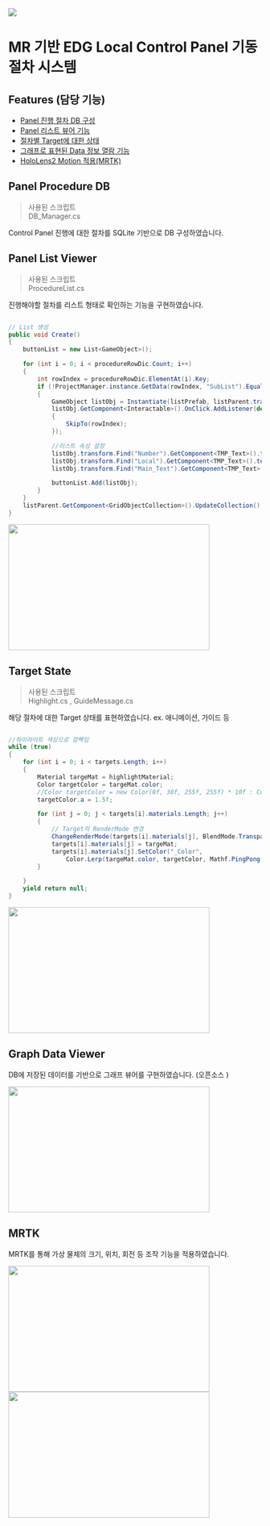<img src="https://capsule-render.vercel.app/api?type=waving&color=auto&height=200&section=header&text=CyberPlant-MR&fontSize=80" /> 

# MR 기반 EDG Local Control Panel 기동 절차 시스템

## Features (담당 기능)

-   [Panel 진행 절차 DB 구성](#panel-procedure-db)
-   [Panel 리스트 뷰어 기능](#panel-list-viewer)
-   [절차별 Target에 대한 상태](#target-state)
-   [그래프로 표현된 Data 정보 열람 기능](#graph-data-viewer)
-   [HoloLens2 Motion 적용(MRTK)](#mrtk)
    
## Panel Procedure DB

>사용된 스크립트<br/>
> DB_Manager.cs

Control Panel 진행에 대한 절차를 SQLite 기반으로 DB 구성하였습니다.

## Panel List Viewer

>사용된 스크립트<br/>
> ProcedureList.cs

진행해야할 절차를 리스트 형태로 확인하는 기능을 구현하였습니다.

```c#

// List 생성
public void Create()
{
    buttonList = new List<GameObject>();

    for (int i = 0; i < procedureRowDic.Count; i++)
    {
        int rowIndex = procedureRowDic.ElementAt(i).Key;
        if (!ProjectManager.instance.GetData(rowIndex, "SubList").Equals("TRUE"))
        {
            GameObject listObj = Instantiate(listPrefab, listParent.transform);
            listObj.GetComponent<Interactable>().OnClick.AddListener(delegate
            {
                SkipTo(rowIndex);
            });

            //리스트 속성 설정
            listObj.transform.Find("Number").GetComponent<TMP_Text>().text = (i + 1).ToString("000") + ". ";
            listObj.transform.Find("Local").GetComponent<TMP_Text>().text = "[ " + ProjectManager.instance.GetData(rowIndex, "Location") + " ]";
            listObj.transform.Find("Main_Text").GetComponent<TMP_Text>().text = procedureRowDic.ElementAt(i).Value;

            buttonList.Add(listObj);
        }
    }
    listParent.GetComponent<GridObjectCollection>().UpdateCollection(); //Grid 정렬 갱신
}
```
<img src="https://user-images.githubusercontent.com/47016363/217998078-331fba74-9df0-4c51-ac18-9ff4d9780b5e.png"  width="400" height="250"/>

## Target State

>사용된 스크립트<br/>
> Highlight.cs , GuideMessage.cs 

해당 절차에 대한 Target 상태를 표현하였습니다. ex. 애니메이션, 가이드 등 

```c#

//하이라이트 색상으로 깜빡임 
while (true)
{
    for (int i = 0; i < targets.Length; i++)
    {
        Material targeMat = highlightMaterial;
        Color targetColor = targeMat.color;
        //Color targetColor = new Color(0f, 30f, 255f, 255f) * 10f : Color.white * 200f;
        targetColor.a = 1.5f;

        for (int j = 0; j < targets[i].materials.Length; j++)
        {
            // Target의 RenderMode 변경 
            ChangeRenderMode(targets[i].materials[j], BlendMode.Transparent);
            targets[i].materials[j] = targeMat;
            targets[i].materials[j].SetColor("_Color",
                Color.Lerp(targeMat.color, targetColor, Mathf.PingPong(Time.time, 1.5f)));
        }

    }
    yield return null;
}


```
<img src="https://user-images.githubusercontent.com/47016363/217998187-0a5727b9-833d-4189-af01-abc630d038c0.png"  width="400" height="250"/>

## Graph Data Viewer

DB에 저장된 데이터를 기반으로 그래프 뷰어를 구현하였습니다. (오픈소스 )

<img src="https://user-images.githubusercontent.com/47016363/217997541-07d916e2-a315-4baa-97a3-63c46751ec48.png"  width="400" height="250"/>

## MRTK

MRTK를 통해 가상 물체의 크기, 위치, 회전 등 조작 기능을 적용하였습니다.

<img src="https://user-images.githubusercontent.com/47016363/217986555-00894438-ebaa-4e50-9ef7-49df1b70e041.png"  width="400" height="250"/>
<img src="https://user-images.githubusercontent.com/47016363/217989203-7a7d481d-4426-46e0-8399-3153e20877ce.png"  width="400" height="250"/>

